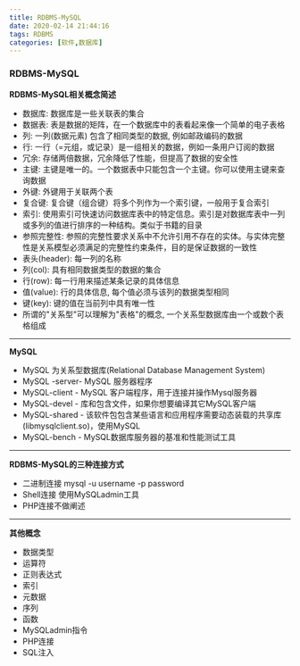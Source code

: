```yaml
---
title: RDBMS-MySQL
date: 2020-02-14 21:44:16
tags: RDBMS
categories: [软件,数据库]
---
```


### RDBMS-MySQL

**RDBMS-MySQL相关概念简述**
* 数据库: 数据库是一些关联表的集合
* 数据表: 表是数据的矩阵，在一个数据库中的表看起来像一个简单的电子表格
* 列: 一列(数据元素) 包含了相同类型的数据, 例如邮政编码的数据
* 行: 一行（=元组，或记录）是一组相关的数据，例如一条用户订阅的数据
* 冗余: 存储两倍数据，冗余降低了性能，但提高了数据的安全性
* 主键: 主键是唯一的。一个数据表中只能包含一个主键。你可以使用主键来查询数据
* 外键: 外键用于关联两个表
* 复合键: 复合键（组合键）将多个列作为一个索引键，一般用于复合索引
* 索引: 使用索引可快速访问数据库表中的特定信息。索引是对数据库表中一列或多列的值进行排序的一种结构。类似于书籍的目录
* 参照完整性: 参照的完整性要求关系中不允许引用不存在的实体。与实体完整性是关系模型必须满足的完整性约束条件，目的是保证数据的一致性
* 表头(header): 每一列的名称
* 列(col): 具有相同数据类型的数据的集合
* 行(row): 每一行用来描述某条记录的具体信息
* 值(value): 行的具体信息, 每个值必须与该列的数据类型相同
* 键(key): 键的值在当前列中具有唯一性
* 所谓的"关系型"可以理解为"表格"的概念, 一个关系型数据库由一个或数个表格组成

---

**MySQL**

* MySQL 为关系型数据库(Relational Database Management System)
* MySQL -server- MySQL 服务器程序
* MySQL-client - MySQL 客户端程序，用于连接并操作Mysql服务器
* MySQL-devel - 库和包含文件，如果你想要编译其它MySQL客户端
* MySQL-shared - 该软件包包含某些语言和应用程序需要动态装载的共享库(libmysqlclient.so)，使用MySQL
* MySQL-bench - MySQL数据库服务器的基准和性能测试工具

---

**RDBMS-MySQL的三种连接方式**
* 二进制连接 mysql -u username -p password
* Shell连接 使用MySQLadmin工具
* PHP连接不做阐述

---

**其他概念**
* 数据类型
* 运算符
* 正则表达式
* 索引
* 元数据
* 序列
* 函数
* MySQLadmin指令
* PHP连接
* SQL注入
